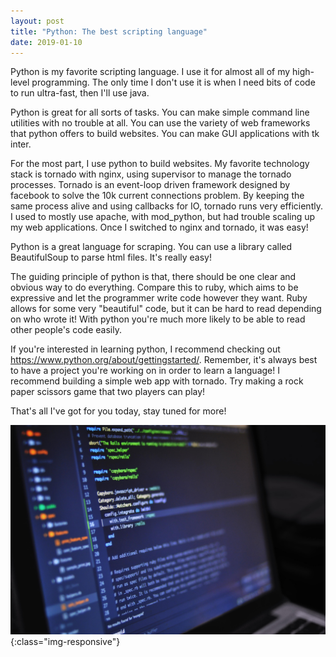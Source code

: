 ```yaml
---
layout: post
title: "Python: The best scripting language"
date: 2019-01-10
---
```


Python is my favorite scripting language. I use it for almost all of my high-level programming. The only time I don't use it is when I need bits of code to run ultra-fast, then I'll use java.

Python is great for all sorts of tasks. You can make simple command line utilities with no trouble at all. You can use the variety of web frameworks that python offers to build websites. You can make GUI applications with tk inter.

For the most part, I use python to build websites. My favorite technology stack is tornado with nginx, using supervisor to manage the tornado processes. Tornado is an event-loop driven framework designed by facebook to solve the 10k current connections problem. By keeping the same process alive and using callbacks for IO, tornado runs very efficiently. I used to mostly use apache, with mod_python, but had trouble scaling up my web applications. Once I switched to nginx and tornado, it was easy!

Python is a great language for scraping. You can use a library called BeautifulSoup to parse html files. It's really easy!

The guiding principle of python is that, there should be one clear and obvious way to do everything. Compare this to ruby, which aims to be expressive and let the programmer write code however they want. Ruby allows for some very "beautiful" code, but it can be hard to read depending on who wrote it! With python you're much more likely to be able to read other people's code easily.

If you're interested in learning python, I recommend checking out https://www.python.org/about/gettingstarted/. Remember, it's always best to have a project you're working on in order to learn a language! I recommend building a simple web app with tornado. Try making a rock paper scissors game that two players can play!

That's all I've got for you today, stay tuned for more!

![Coding in python is fun!](/assets/ai-artificial-intelligence-blur-546819.jpg){:class="img-responsive"}
